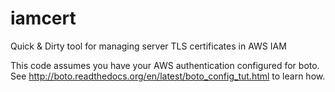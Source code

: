# iamcert
Quick &amp; Dirty tool for managing server TLS certificates in AWS IAM

This code assumes you have your AWS authentication configured for boto. See http://boto.readthedocs.org/en/latest/boto_config_tut.html to learn how.
